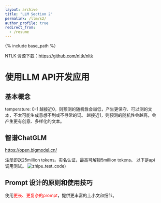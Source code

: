 ```yaml
---
layout: archive
title: "LLM Section 2"
permalink: /llm/s2/
author_profile: true
redirect_from:
  - /resume
---
```


{% include base_path %}

NTLK 资源下载：https://github.com/nltk/nltk


# 使用LLM API开发应用

## 基本概念
temperature: 0-1
越接近0，则预测的随机性会越低，产生更保守、可以测的文本，不太可能生成意想不到或不寻常的词。
越接近1，则预测的随机性会越高，会产生更有创意、多样化的文本。

## 智谱ChatGLM
https://open.bigmodel.cn/

注册即送25million tokens。实名认证，最高可解锁5million tokens。
以下是api调用测试。
![zhipu_test_code](https://niysniysniys.github.io/_pages/llm/assets/zhipu_test.png))

## Prompt 设计的原则和使用技巧
使用<font color='red'>更长、更复杂的prompt</font>，提供更丰富的上小文和细节。



